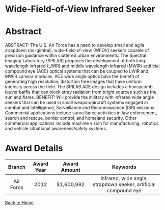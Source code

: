 
Wide-Field-of-View Infrared Seeker
==================================

# Abstract


ABSTRACT:  The U.S. Air Force has a need to develop small and agile strapdown (no-gimbal), wide-field-of-view (WFOV) seekers capable of precision guidance within cluttered urban environments. The Spectral Imaging Laboratory (SPILAB) proposes the development of both long wavelength infrared (LWIR) and middle wavelength infrared (MWIR) artificial compound eye (ACE) optical systems that can be coupled to LWIR and MWIR camera modules.  ACE wide angle optics have the benefit of generating high resolution, distortion free images that have uniform intensity across the field. The SPILAB ACE design includes a honeycomb louver baffle that can block stray radiation from bright sources such as the sun and flares.  BENEFIT:  Will provide the military with infrared wide angle seekers that can be used in small weapon/aircraft systems engaged in combat and Intelligence, Surveillance and Reconnaissance (ISR) missions. Commercial applications include surveillance activities in law enforcement, search and rescue, border control, and homeland security. Other commercial applications include machine vision for manufacturing, robotics, and vehicle situational awareness/safety systems.  

# Award Details

|Branch|Award Year|Award Amount|Keywords|
| :---: | :---: | :---: | :---: |
|Air Force|2012|$1,600,992|infrared, wide angle, strapdown seeker, artificial compound eye|
  
  


[Back to Home](https://github.com/chrischow/dod_sbir_awards)